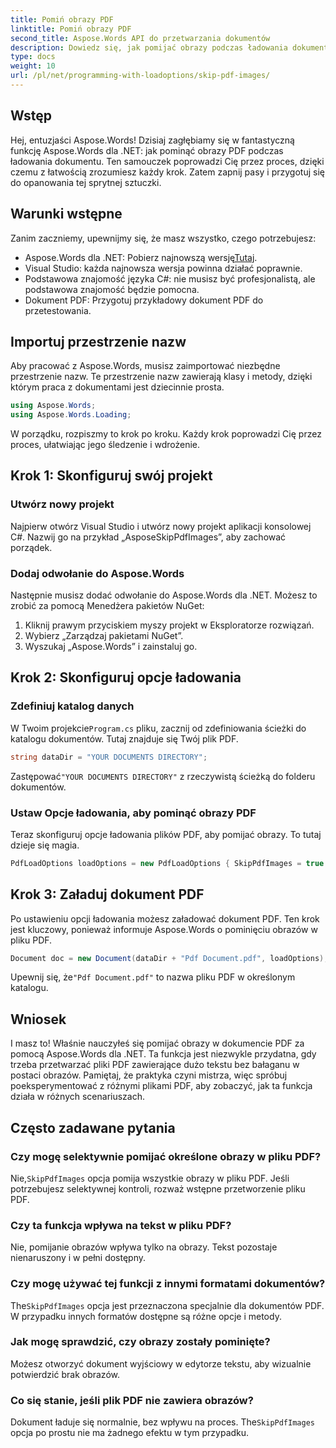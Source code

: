 ```yaml
---
title: Pomiń obrazy PDF
linktitle: Pomiń obrazy PDF
second_title: Aspose.Words API do przetwarzania dokumentów
description: Dowiedz się, jak pomijać obrazy podczas ładowania dokumentów PDF za pomocą Aspose.Words dla .NET. Postępuj zgodnie z tym przewodnikiem krok po kroku, aby bezproblemowo wyodrębnić tekst.
type: docs
weight: 10
url: /pl/net/programming-with-loadoptions/skip-pdf-images/
---
```

## Wstęp

Hej, entuzjaści Aspose.Words! Dzisiaj zagłębiamy się w fantastyczną funkcję Aspose.Words dla .NET: jak pominąć obrazy PDF podczas ładowania dokumentu. Ten samouczek poprowadzi Cię przez proces, dzięki czemu z łatwością zrozumiesz każdy krok. Zatem zapnij pasy i przygotuj się do opanowania tej sprytnej sztuczki.

## Warunki wstępne

Zanim zaczniemy, upewnijmy się, że masz wszystko, czego potrzebujesz:

-  Aspose.Words dla .NET: Pobierz najnowszą wersję[Tutaj](https://releases.aspose.com/words/net/).
- Visual Studio: każda najnowsza wersja powinna działać poprawnie.
- Podstawowa znajomość języka C#: nie musisz być profesjonalistą, ale podstawowa znajomość będzie pomocna.
- Dokument PDF: Przygotuj przykładowy dokument PDF do przetestowania.

## Importuj przestrzenie nazw

Aby pracować z Aspose.Words, musisz zaimportować niezbędne przestrzenie nazw. Te przestrzenie nazw zawierają klasy i metody, dzięki którym praca z dokumentami jest dziecinnie prosta.

```csharp
using Aspose.Words;
using Aspose.Words.Loading;
```

W porządku, rozpiszmy to krok po kroku. Każdy krok poprowadzi Cię przez proces, ułatwiając jego śledzenie i wdrożenie.

## Krok 1: Skonfiguruj swój projekt

### Utwórz nowy projekt

Najpierw otwórz Visual Studio i utwórz nowy projekt aplikacji konsolowej C#. Nazwij go na przykład „AsposeSkipPdfImages”, aby zachować porządek.

### Dodaj odwołanie do Aspose.Words

Następnie musisz dodać odwołanie do Aspose.Words dla .NET. Możesz to zrobić za pomocą Menedżera pakietów NuGet:

1. Kliknij prawym przyciskiem myszy projekt w Eksploratorze rozwiązań.
2. Wybierz „Zarządzaj pakietami NuGet”.
3. Wyszukaj „Aspose.Words” i zainstaluj go.

## Krok 2: Skonfiguruj opcje ładowania

### Zdefiniuj katalog danych

 W Twoim projekcie`Program.cs` pliku, zacznij od zdefiniowania ścieżki do katalogu dokumentów. Tutaj znajduje się Twój plik PDF.

```csharp
string dataDir = "YOUR DOCUMENTS DIRECTORY";
```

 Zastępować`"YOUR DOCUMENTS DIRECTORY"` z rzeczywistą ścieżką do folderu dokumentów.

### Ustaw Opcje ładowania, aby pominąć obrazy PDF

Teraz skonfiguruj opcje ładowania plików PDF, aby pomijać obrazy. To tutaj dzieje się magia. 

```csharp
PdfLoadOptions loadOptions = new PdfLoadOptions { SkipPdfImages = true };
```

## Krok 3: Załaduj dokument PDF

Po ustawieniu opcji ładowania możesz załadować dokument PDF. Ten krok jest kluczowy, ponieważ informuje Aspose.Words o pominięciu obrazów w pliku PDF.

```csharp
Document doc = new Document(dataDir + "Pdf Document.pdf", loadOptions);
```

 Upewnij się, że`"Pdf Document.pdf"` to nazwa pliku PDF w określonym katalogu.

## Wniosek

I masz to! Właśnie nauczyłeś się pomijać obrazy w dokumencie PDF za pomocą Aspose.Words dla .NET. Ta funkcja jest niezwykle przydatna, gdy trzeba przetwarzać pliki PDF zawierające dużo tekstu bez bałaganu w postaci obrazów. Pamiętaj, że praktyka czyni mistrza, więc spróbuj poeksperymentować z różnymi plikami PDF, aby zobaczyć, jak ta funkcja działa w różnych scenariuszach.

## Często zadawane pytania

### Czy mogę selektywnie pomijać określone obrazy w pliku PDF?

 Nie,`SkipPdfImages` opcja pomija wszystkie obrazy w pliku PDF. Jeśli potrzebujesz selektywnej kontroli, rozważ wstępne przetworzenie pliku PDF.

### Czy ta funkcja wpływa na tekst w pliku PDF?

Nie, pomijanie obrazów wpływa tylko na obrazy. Tekst pozostaje nienaruszony i w pełni dostępny.

### Czy mogę używać tej funkcji z innymi formatami dokumentów?

 The`SkipPdfImages` opcja jest przeznaczona specjalnie dla dokumentów PDF. W przypadku innych formatów dostępne są różne opcje i metody.

### Jak mogę sprawdzić, czy obrazy zostały pominięte?

Możesz otworzyć dokument wyjściowy w edytorze tekstu, aby wizualnie potwierdzić brak obrazów.

### Co się stanie, jeśli plik PDF nie zawiera obrazów?

 Dokument ładuje się normalnie, bez wpływu na proces. The`SkipPdfImages` opcja po prostu nie ma żadnego efektu w tym przypadku.

